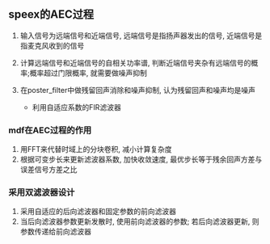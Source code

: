 ## speex的AEC过程 
1. 输入信号为远端信号和近端信号, 远端信号是指扬声器发出的信号, 近端信号是指麦克风收到的信号
&nbsp;

2. 计算远端信号和近端信号的自相关功率谱, 判断近端信号夹杂有远端信号的概率;概率超过门限概率, 就需要做噪声抑制
3. 在poster_filter中做残留回声消除和噪声抑制, 认为残留回声和噪声均是噪声
   * 利用自适应系数的FIR滤波器
   
### mdf在AEC过程的作用
1. 用FFT来代替时域上的分块卷积, 减小计算复杂度
2. 根据可变步长来更新滤波器系数, 加快收敛速度, 最优步长等于残余回声方差与误差信号方差之比

### 采用双滤波器设计
1. 采用自适应的后向滤波器和固定参数的前向滤波器
2. 当后向滤波器参数更新发散时, 使用前向滤波器的参数; 若后向滤波器更新, 则参数传递给前向滤波器
